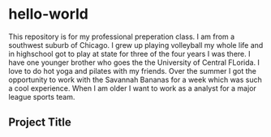 # hello-world
This repository is for my professional preperation class.
I am from a southwest suburb of Chicago. I grew up playing volleyball my whole life and in highschool got to play at state for three of the four years I was there. I have one younger brother who goes the the University of Central FLorida. I love to do hot yoga and pilates with my friends. Over the summer I got the opportunity to work with the Savannah Bananas for a week which was such a cool experience. When I am older I want to work as a analyst for a major league sports team. 
## Project Title
